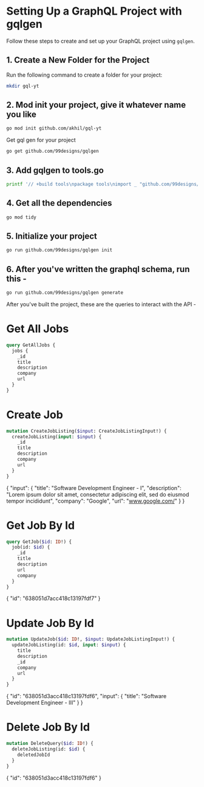 # Setting Up a GraphQL Project with gqlgen

Follow these steps to create and set up your GraphQL project using `gqlgen`.

## 1. Create a New Folder for the Project

Run the following command to create a folder for your project:

```bash
mkdir gql-yt
```

## 2. Mod init your project, give it whatever name you like 
```bash
go mod init github.com/akhil/gql-yt
```

Get gql gen for your project 
```bash
go get github.com/99designs/gqlgen
```

## 3. Add gqlgen to tools.go 
```bash
printf '// +build tools\npackage tools\nimport _ "github.com/99designs/gqlgen"' | gofmt > tools.go
```

## 4. Get all the dependencies 
```bash
go mod tidy
```

## 5. Initialize your project 
```bash
go run github.com/99designs/gqlgen init
```

## 6. After you've written the graphql schema, run this - 
```bash
go run github.com/99designs/gqlgen generate
```
After you've built the project, these are the queries to interact with the API -
# Get All Jobs

```graphql
query GetAllJobs {
  jobs {
    _id
    title
    description
    company
    url
  }
}
```

# Create Job

```graphql
mutation CreateJobListing($input: CreateJobListingInput!) {
  createJobListing(input: $input) {
    _id
    title
    description
    company
    url
  }
}
```

{ "input": { "title": "Software Development Engineer - I", "description": "Lorem ipsum dolor sit amet, consectetur adipiscing elit, sed do eiusmod tempor incididunt", "company": "Google", "url": "www.google.com/" } }

# Get Job By Id

```graphql
query GetJob($id: ID!) {
  job(id: $id) {
    _id
    title
    description
    url
    company
  }
}
```

{ "id": "638051d7acc418c13197fdf7" }

# Update Job By Id

```graphql
mutation UpdateJob($id: ID!, $input: UpdateJobListingInput!) {
  updateJobListing(id: $id, input: $input) {
    title
    description
    _id
    company
    url
  }
}
```

{ "id": "638051d3acc418c13197fdf6", "input": { "title": "Software Development Engineer - III" } }

# Delete Job By Id

```graphql
mutation DeleteQuery($id: ID!) {
  deleteJobListing(id: $id) {
    deletedJobId
  }
}
```

{ "id": "638051d3acc418c13197fdf6" }
